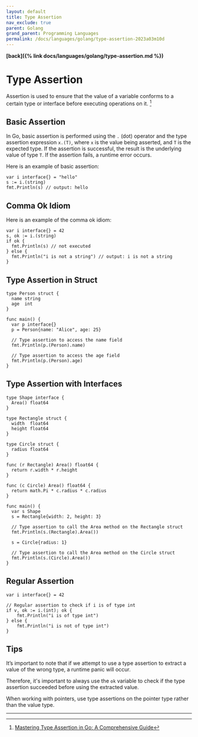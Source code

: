 ```yaml
---
layout: default
title: Type Assertion
nav_exclude: true
parent: Golang
grand_parent: Programming Languages
permalink: /docs/languages/golang/type-assertion-2023a03m10d
---
```


__[back]({% link docs/languages/golang/type-assertion.md %})__

# Type Assertion

Assertion is used to ensure that the value of a variable conforms to a certain type or interface before executing operations on it. [^1]

## Basic Assertion

In Go, basic assertion is performed using the `.` (dot) operator and the type assertion expression `x.(T)`, where `x` is the value being asserted, and `T` is the expected type. If the assertion is successful, the result is the underlying value of type `T`. If the assertion fails, a runtime error occurs.

Here is an example of basic assertion:

```golang
var i interface{} = "hello"
s := i.(string)
fmt.Println(s) // output: hello
```

## Comma Ok Idiom

Here is an example of the comma ok idiom:

```golang
var i interface{} = 42
s, ok := i.(string)
if ok {
  fmt.Println(s) // not executed
} else {
  fmt.Println("i is not a string") // output: i is not a string
}
```

## Type Assertion in Struct

```golang
type Person struct {
  name string
  age  int
}

func main() {
  var p interface{}
  p = Person{name: "Alice", age: 25}

  // Type assertion to access the name field
  fmt.Println(p.(Person).name)

  // Type assertion to access the age field
  fmt.Println(p.(Person).age)
}
```

## Type Assertion with Interfaces

```golang
type Shape interface {
  Area() float64
}

type Rectangle struct {
  width  float64
  height float64
}

type Circle struct {
  radius float64
}

func (r Rectangle) Area() float64 {
  return r.width * r.height
}

func (c Circle) Area() float64 {
  return math.Pi * c.radius * c.radius
}

func main() {
  var s Shape
  s = Rectangle{width: 2, height: 3}

  // Type assertion to call the Area method on the Rectangle struct
  fmt.Println(s.(Rectangle).Area())

  s = Circle{radius: 1}

  // Type assertion to call the Area method on the Circle struct
  fmt.Println(s.(Circle).Area())
}
```

## Regular Assertion

```golang
var i interface{} = 42

// Regular assertion to check if i is of type int
if v, ok := i.(int); ok {
    fmt.Println("i is of type int")
} else {
    fmt.Println("i is not of type int")
}
```

## Tips

It’s important to note that if we attempt to use a type assertion to extract a value of the wrong type, a runtime panic will occur.

Therefore, it's important to always use the `ok` variable to check if the type assertion succeeded before using the extracted value.

When working with pointers, use type assertions on the pointer type rather than the value type.

----

[^1]: [Mastering Type Assertion in Go: A Comprehensive Guide](https://medium.com/@jamal.kaksouri/mastering-type-assertion-in-go-a-comprehensive-guide-216864b4ea4d)
